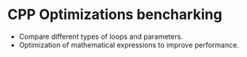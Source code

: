 # CPP Optimizations bencharking

<ul>
	<li>Compare different types of loops and parameters.</li>
	<li>Optimization of mathematical expressions to improve performance.</li>
</ul>
